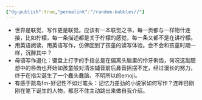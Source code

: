 ```yaml
---
{"dg-publish":true,"permalink":"/random-bubbles//"}
---
```


- 世界是联觉，写作更是联觉。应该有一本联觉之书，每一页都与一样物什连接，比如柠檬，每一条描述都是关于柠檬的感觉，每一条又都不是在讲柠檬。
- 用英语阅读，用英语写作，仿佛回到了孩童的读写体验。会不会和孩童时期一样，沉醉其中？
- 母语写作退化：键盘上打字的手指总是在偏离头脑里的伶牙俐齿，何况这副臆想中的唇齿也开始如孩童般对清浊辅音前后鼻音摇摆不定，经过漫长的努力，终于在指尖诞生了一个蠢头蠢脑、不明所以的emoji。
- 有感于跳岛fm-好记性不如烂笔头：记忆力差劲的小说家如何写作？连昨日刚刚在笔下诞生的人物，都忍不住主动跳出来做自我介绍。


